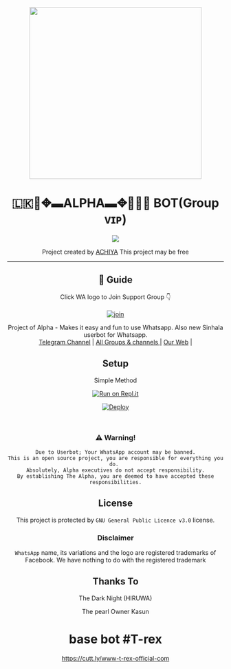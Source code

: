 
</a>          


</a>
<div align="center">
  <img border-radius: 15px src="https://telegra.ph/file/c4f4d62acfce433ed3f5e.jpg" width="400" height="400"/>
  <p align="center">
<h1 align="center"><b> 🇱🇰🔰✥▬ALPHA▬✥🔰🇱🇰 BOT(Group ᴠɪᴘ)</b></h1>

</p>
             
<p align="center">
  <img src="https://readme-typing-svg.herokuapp.com?color=F77676&center=true&vCenter=true&lines=Welcome+to+alpha+bot+GitHub+page">
</p>
<p align="center">
Project created by <a href="https://github.com/CTAchiya"> ACHIYA</a> This project may be free
    <br
       | © |
        owner |
    <br> 
</p>

----

## 📢 Guide
Click WA logo to Join Support Group 👇
    <br>
<br>
  [![join](https://github.com/Alien-alfa/PublicBot/blob/main/wlogo.svg.png)](https://chat.whatsapp.com/HnRnoj6HBrK32LW0EG3JxE)
  <div align="center">
    
<p align="center">
    Project of Alpha - Makes it easy and fun to use Whatsapp. Also new Sinhala userbot for Whatsapp.
    <br>
        <a href="https://t.me/Alphabot123">Telegram Channel</a> |
        <a href="https://t.me/allgrpct">All Groups & channels </a> |
        <a href="https://achintha-fernandos-website.yolasite.com/">Our  Web</a> |
    <br>
</p>

## Setup
<div align="center">
  
Simple Method
  
[![Run on Repl.it](https://repl.it/badge/github/quiec/whatsAlfa)](https://replit.com/@AlphaBot3/Alpha-QR-V200?v=1)

[![Deploy](https://www.herokucdn.com/deploy/button.svg)](https://dashboard.heroku.com/new?template=https%3A%2F%2Fgithub.com%2FCTAchiya%2FPEARL-PROJECT)
     </div>
<br>

### ⚠️ Warning! 
```
Due to Userbot; Your WhatsApp account may be banned.
This is an open source project, you are responsible for everything you do. 
Absolutely, Alpha executives do not accept responsibility.
By establishing The Alpha, you are deemed to have accepted these responsibilities.
```
## License
This project is protected by `GNU General Public Licence v3.0` license.

### Disclaimer
`WhatsApp` name, its variations and the logo are registered trademarks of Facebook. We have nothing to do with the registered trademark

## Thanks To
The Dark Night (HIRUWA)

The pearl Owner Kasun


# base bot  #T-rex
https://cutt.ly/www-t-rex-official-com



